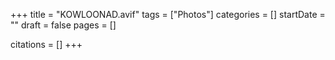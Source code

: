 +++
title = "KOWLOONAD.avif"
tags = ["Photos"]
categories = []
startDate = ""
draft = false
pages = []

citations = []
+++
